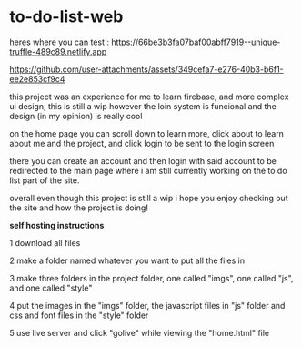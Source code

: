 # to-do-list-web

heres where you can test : https://66be3b3fa07baf00abff7919--unique-truffle-489c89.netlify.app

https://github.com/user-attachments/assets/349cefa7-e276-40b3-b6f1-ee2e853cf9c4

this project was an experience for me to learn firebase, and more complex ui design, this is still a wip however the loin system is funcional and the design (in my opinion) is really cool

on the home page you can scroll down to learn more, click about to learn about me and the project, and click login to be sent to the login screen

there you can create an account and then login with said account to be redirected to the main page where i am still currently working on the to do list part of the site. 

overall even though this project is still a wip  i hope you enjoy checking out the site and how the project is doing!

**self hosting instructions**

1 download all files

2 make a folder named whatever you want to put all the files in

3 make three folders in the project folder, one called "imgs", one called "js", and one called "style"

4 put the images in the "imgs" folder, the javascript files in "js" folder and css and font files in the "style" folder

5 use live server and click "golive" while viewing the "home.html" file
